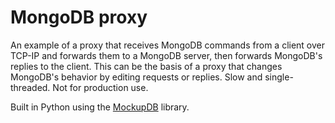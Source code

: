 # MongoDB proxy

An example of a proxy that receives MongoDB commands from a client over TCP-IP and forwards them
to a MongoDB server, then forwards MongoDB's replies to the client. This can be the basis of a
proxy that changes MongoDB's behavior by editing requests or replies. Slow and single-threaded.
Not for production use.

Built in Python using the [MockupDB](https://github.com/mongodb-labs/mongo-mockup-db) library.

